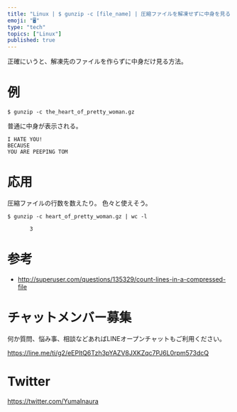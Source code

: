 ```yaml
---
title: "Linux | $ gunzip -c [file_name] | 圧縮ファイルを解凍せずに中身を見る ( zcat が使えない環境で )"
emoji: "🖥"
type: "tech"
topics: ["Linux"]
published: true
---
```


正確にいうと、解凍先のファイルを作らずに中身だけ見る方法。

# 例

```
$ gunzip -c the_heart_of_pretty_woman.gz
```

普通に中身が表示される。

```
I HATE YOU!
BECAUSE
YOU ARE PEEPING TOM
```

# 応用

圧縮ファイルの行数を数えたり。
色々と使えそう。

```
$ gunzip -c heart_of_pretty_woman.gz | wc -l

```

```
       3
```

# 参考

- http://superuser.com/questions/135329/count-lines-in-a-compressed-file








<!-- Update From Qiita API -->

# チャットメンバー募集


何か質問、悩み事、相談などあればLINEオープンチャットもご利用ください。

https://line.me/ti/g2/eEPltQ6Tzh3pYAZV8JXKZqc7PJ6L0rpm573dcQ





# Twitter


https://twitter.com/YumaInaura


<!-- Update From Qiita API -->


